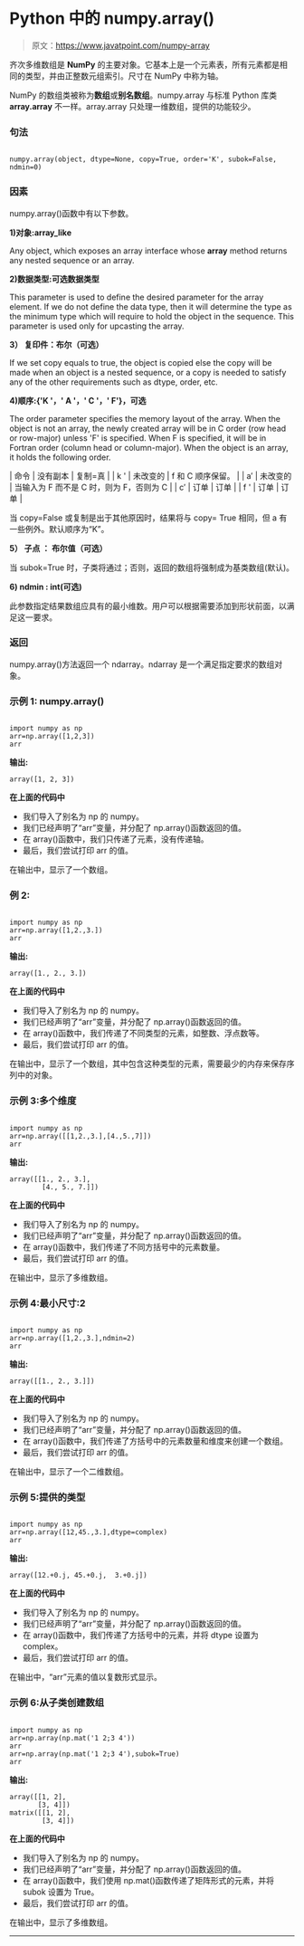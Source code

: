 # Python 中的 numpy.array()

> 原文：<https://www.javatpoint.com/numpy-array>

齐次多维数组是 **NumPy** 的主要对象。它基本上是一个元素表，所有元素都是相同的类型，并由正整数元组索引。尺寸在 NumPy 中称为轴。

NumPy 的数组类被称为**数组**或**别名数组**。numpy.array 与标准 Python 库类 **array.array** 不一样。array.array 只处理一维数组，提供的功能较少。

### 句法

```

numpy.array(object, dtype=None, copy=True, order='K', subok=False, ndmin=0)

```

### 因素

numpy.array()函数中有以下参数。

**1)对象:array_like**

Any object, which exposes an array interface whose __array__ method returns any nested sequence or an array.

**2)数据类型:可选数据类型**

This parameter is used to define the desired parameter for the array element. If we do not define the data type, then it will determine the type as the minimum type which will require to hold the object in the sequence. This parameter is used only for upcasting the array.

**3） 复印件：布尔（可选）**

If we set copy equals to true, the object is copied else the copy will be made when an object is a nested sequence, or a copy is needed to satisfy any of the other requirements such as dtype, order, etc.

**4)顺序:{'K '，' A '，' C '，' F'}，可选**

The order parameter specifies the memory layout of the array. When the object is not an array, the newly created array will be in C order (row head or row-major) unless 'F' is specified. When F is specified, it will be in Fortran order (column head or column-major). When the object is an array, it holds the following order.

| 命令 | 没有副本 | 复制=真 |
| k ' | 未改变的 | f 和 C 顺序保留。 |
| a′ | 未改变的 | 当输入为 F 而不是 C 时，则为 F，否则为 C |
| c′ | 订单 | 订单 |
| f ' | 订单 | 订单 |

当 copy=False 或复制是出于其他原因时，结果将与 copy= True 相同，但 a 有一些例外。默认顺序为“K”。

**5） 子点 ： 布尔值（可选）**

当 subok=True 时，子类将通过；否则，返回的数组将强制成为基类数组(默认)。

**6) ndmin : int(可选)**

此参数指定结果数组应具有的最小维数。用户可以根据需要添加到形状前面，以满足这一要求。

### 返回

numpy.array()方法返回一个 ndarray。ndarray 是一个满足指定要求的数组对象。

### 示例 1: numpy.array()

```

import numpy as np
arr=np.array([1,2,3])
arr

```

**输出:**

```
array([1, 2, 3])

```

**在上面的代码中**

*   我们导入了别名为 np 的 numpy。
*   我们已经声明了“arr”变量，并分配了 np.array()函数返回的值。
*   在 array()函数中，我们只传递了元素，没有传递轴。
*   最后，我们尝试打印 arr 的值。

在输出中，显示了一个数组。

### 例 2:

```

import numpy as np
arr=np.array([1,2.,3.])
arr

```

**输出:**

```
array([1., 2., 3.])

```

**在上面的代码中**

*   我们导入了别名为 np 的 numpy。
*   我们已经声明了“arr”变量，并分配了 np.array()函数返回的值。
*   在 array()函数中，我们传递了不同类型的元素，如整数、浮点数等。
*   最后，我们尝试打印 arr 的值。

在输出中，显示了一个数组，其中包含这种类型的元素，需要最少的内存来保存序列中的对象。

### 示例 3:多个维度

```

import numpy as np
arr=np.array([[1,2.,3.],[4.,5.,7]])
arr

```

**输出:**

```
array([[1., 2., 3.],
       	[4., 5., 7.]])

```

**在上面的代码中**

*   我们导入了别名为 np 的 numpy。
*   我们已经声明了“arr”变量，并分配了 np.array()函数返回的值。
*   在 array()函数中，我们传递了不同方括号中的元素数量。
*   最后，我们尝试打印 arr 的值。

在输出中，显示了多维数组。

### 示例 4:最小尺寸:2

```

import numpy as np
arr=np.array([1,2.,3.],ndmin=2)
arr

```

**输出:**

```
array([[1., 2., 3.]])

```

**在上面的代码中**

*   我们导入了别名为 np 的 numpy。
*   我们已经声明了“arr”变量，并分配了 np.array()函数返回的值。
*   在 array()函数中，我们传递了方括号中的元素数量和维度来创建一个数组。
*   最后，我们尝试打印 arr 的值。

在输出中，显示了一个二维数组。

### 示例 5:提供的类型

```

import numpy as np
arr=np.array([12,45.,3.],dtype=complex)
arr

```

**输出:**

```
array([12.+0.j, 45.+0.j,  3.+0.j])

```

**在上面的代码中**

*   我们导入了别名为 np 的 numpy。
*   我们已经声明了“arr”变量，并分配了 np.array()函数返回的值。
*   在 array()函数中，我们传递了方括号中的元素，并将 dtype 设置为 complex。
*   最后，我们尝试打印 arr 的值。

在输出中，“arr”元素的值以复数形式显示。

### 示例 6:从子类创建数组

```

import numpy as np
arr=np.array(np.mat('1 2;3 4'))
arr
arr=np.array(np.mat('1 2;3 4'),subok=True)
arr

```

**输出:**

```
array([[1, 2],
       [3, 4]])
matrix([[1, 2],
        [3, 4]])

```

**在上面的代码中**

*   我们导入了别名为 np 的 numpy。
*   我们已经声明了“arr”变量，并分配了 np.array()函数返回的值。
*   在 array()函数中，我们使用 np.mat()函数传递了矩阵形式的元素，并将 subok 设置为 True。
*   最后，我们尝试打印 arr 的值。

在输出中，显示了多维数组。

* * *